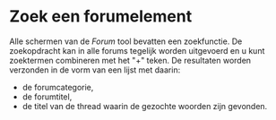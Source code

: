 # Zoek een forumelement

Alle schermen van de _Forum_ tool bevatten een zoekfunctie. De zoekopdracht kan in alle forums tegelijk worden uitgevoerd en u kunt zoektermen combineren met het "+" teken. De resultaten worden verzonden in de vorm van een lijst met daarin:

* de forumcategorie,
* de forumtitel,
* de titel van de thread waarin de gezochte woorden zijn gevonden.

